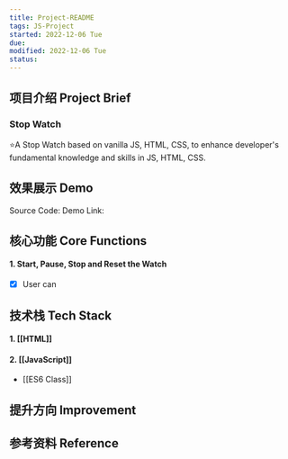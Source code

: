 ```yaml
---
title: Project-README
tags: JS-Project  
started: 2022-12-06 Tue
due: 
modified: 2022-12-06 Tue
status: 
---
```

## 项目介绍 Project Brief
### Stop Watch
⭐A Stop Watch based on vanilla JS, HTML, CSS, to enhance developer's fundamental knowledge and skills in JS, HTML, CSS.
## 效果展示 Demo
Source Code: 
Demo Link:    
## 核心功能 Core Functions
#### 1. Start, Pause, Stop and Reset the Watch
- [x] User can 
## 技术栈 Tech Stack
#### 1. [[HTML]]
#### 2. [[JavaScript]]
- [[ES6 Class]]
## 提升方向 Improvement

## 参考资料 Reference
>
